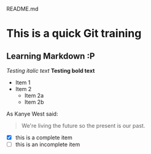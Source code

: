 README.md

# This is a quick Git training

## Learning Markdown :P

*Testing italic text*
**Testing bold text**

*	Item 1
*	Item 2
	*	Item 2a
	*	Item 2b


As Kanye West said:

> We're living the future so
> the present is our past.


- [x] this is a complete item
- [ ] this is an incomplete item